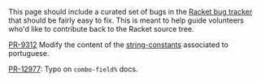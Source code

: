 This page should include a curated set of bugs in the [Racket bug tracker](http://bugs.racket-lang.org/) that should be fairly easy to fix.  This is meant to help guide volunteers who'd like to contribute back to the Racket source tree.

[PR-9312](http://bugs.racket-lang.org/query/?cmd=view%20audit-trail&database=default&pr=9312&return_url=http%3A%2F%2Fbugs.racket-lang.org%2Fquery%2F%3Fdatabase%3Ddefault%3Bdebug%3D%3BState%3Dany%3Bignoreclosed%3DIgnore%2520Closed%3BSynopsis%3D%3Bmultitext%3D%3Bcolumns%3DState%3Bcolumns%3DSynopsis%3Bcolumns%3DCategory%3Bcolumns%3DLast-Modified%3Bcolumns%3DRelease%3Bcmd%3Dsubmit%2520query%3Bsortby%3DNumber)  Modify the content of the [string-constants](http://git.racket-lang.org/plt/tree/HEAD:/collects/string-constants/private) associated to portuguese.

[PR-12977](http://bugs.racket-lang.org/query/?cmd=view%20audit-trail&database=default&pr=12977): Typo on `combo-field%` docs.
